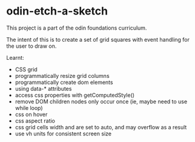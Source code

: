 # odin-etch-a-sketch

This project is a part of the odin foundations curriculum.

The intent of this is to create a set of grid squares with event handling for the user to draw on.

Learnt:

- CSS grid
- programmatically resize grid columns
- programmatically create dom elements
- using data-\* attributes
- access css properties with getComputedStyle()
- remove DOM children nodes only occur once (ie, maybe need to use while loop)
- css on hover
- css aspect ratio
- css grid cells width and are set to auto, and may overflow as a result
- use vh units for consistent screen size
